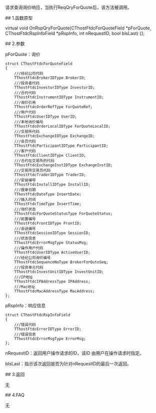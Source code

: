 <p>请求查询询价响应，当执行ReqQryForQuote后，该方法被调用。</p>
<span class="anchor" id="45b2a835-d731-4a30-b2af-741e10670b67"></span>
## 1.函数原型
<p>virtual void OnRspQryForQuote(CThostFtdcForQuoteField *pForQuote, CThostFtdcRspInfoField *pRspInfo, int nRequestID, bool bIsLast) {};</p>
<span class="anchor" id="83cb3158-7317-4358-9bd4-4ea7f174658d"></span>
## 2.参数
<p>pForQuote：询价</p>
<pre><code>struct CThostFtdcForQuoteField
{
    ///经纪公司代码
    TThostFtdcBrokerIDType BrokerID;
    ///投资者代码
    TThostFtdcInvestorIDType InvestorID;
    ///合约代码
    TThostFtdcInstrumentIDType InstrumentID;
    ///询价引用
    TThostFtdcOrderRefType ForQuoteRef;
    ///用户代码
    TThostFtdcUserIDType UserID;
    ///本地询价编号
    TThostFtdcOrderLocalIDType ForQuoteLocalID;
    ///交易所代码
    TThostFtdcExchangeIDType ExchangeID;
    ///会员代码
    TThostFtdcParticipantIDType ParticipantID;
    ///客户代码
    TThostFtdcClientIDType ClientID;
    ///合约在交易所的代码
    TThostFtdcExchangeInstIDType ExchangeInstID;
    ///交易所交易员代码
    TThostFtdcTraderIDType TraderID;
    ///安装编号
    TThostFtdcInstallIDType InstallID;
    ///报单日期
    TThostFtdcDateType InsertDate;
    ///插入时间
    TThostFtdcTimeType InsertTime;
    ///询价状态
    TThostFtdcForQuoteStatusType ForQuoteStatus;
    ///前置编号
    TThostFtdcFrontIDType FrontID;
    ///会话编号
    TThostFtdcSessionIDType SessionID;
    ///状态信息
    TThostFtdcErrorMsgType StatusMsg;
    ///操作用户代码
    TThostFtdcUserIDType ActiveUserID;
    ///经纪公司询价编号
    TThostFtdcSequenceNoType BrokerForQutoSeq;
    ///投资单元代码
    TThostFtdcInvestUnitIDType InvestUnitID;
    ///IP地址
    TThostFtdcIPAddressType IPAddress;
    ///Mac地址
    TThostFtdcMacAddressType MacAddress;
};
</code></pre>
<p>pRspInfo：响应信息</p>
<pre><code>struct CThostFtdcRspInfoField
{
    ///错误代码
    TThostFtdcErrorIDType ErrorID;
    ///错误信息
    TThostFtdcErrorMsgType ErrorMsg;
};
</code></pre>
<p>nRequestID：返回用户操作请求的ID，该ID 由用户在操作请求时指定。</p>
<p>bIsLast：指示该次返回是否为针对nRequestID的最后一次返回。</p>
<span class="anchor" id="c3dfbb6a-41a2-4a59-b8bc-c2f1b22c027a"></span>
## 3.返回
<p>无</p>
<span class="anchor" id="f9bf06a7-77d8-4f93-b7db-689ad8474ac4"></span>
## 4.FAQ
<p>无</p>

